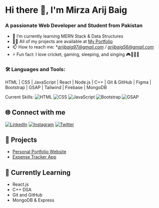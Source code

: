 

# Hi there 👋, I'm Mirza Arij Baig
### A passionate Web Developer and Student from Pakistan

- 🌱 I’m currently learning MERN Stack & Data Structures
- 👨‍💻 All of my projects are available at [My Portfolio](https://arij-portfolio.netlify.app/)
- 📫 How to reach me: **arijbaig97@gmail.com / arijbaig56@gmail.com*
- ⚡ Fun fact: I love cricket, gaming, sleeping, and singing 🎮🎤😴🏏

### 🛠️ Languages and Tools:
HTML | CSS | JavaScript | React | Node.js | C++ | Git & GitHub | Figma | Bootstrap | GSAP | Tailwind | Firebase | MongoDB


Current Skills:
![HTML](https://img.shields.io/badge/HTML5-orange?style=for-the-badge&logo=html5)
![CSS](https://img.shields.io/badge/CSS3-blue?style=for-the-badge&logo=css3)
![JavaScript](https://img.shields.io/badge/JavaScript-yellow?style=for-the-badge&logo=javascript)
![Bootstrap](https://img.shields.io/badge/Bootstrap-563d7c?style=for-the-badge&logo=bootstrap)
![GSAP](https://img.shields.io/badge/GSAP-88CE02?style=for-the-badge&logo=greensock&logoColor=white)


## 🌐 Connect with me
[![LinkedIn](https://img.shields.io/badge/LinkedIn-blue?style=flat-square&logo=linkedin)](https://www.linkedin.com/in/your-profile)
[![Instagram](https://img.shields.io/badge/Instagram-pink?style=flat-square&logo=instagram)](https://www.instagram.com/your-profile)
[![Twitter](https://img.shields.io/badge/Twitter-blue?style=flat-square&logo=twitter)](https://twitter.com/your-profile)

## 🚀 Projects
- [Personal Portfolio Website](https://arij-portfolio.netlify.app/)
- [Expense Tracker App]([https://680b319efe888e80dd98d2dd--dazzling-churros-7509c5.netlify.app/)

## 🧠 Currently Learning
- React.js
- C++ DSA
- Git and GitHub
- MongoDB & Express
